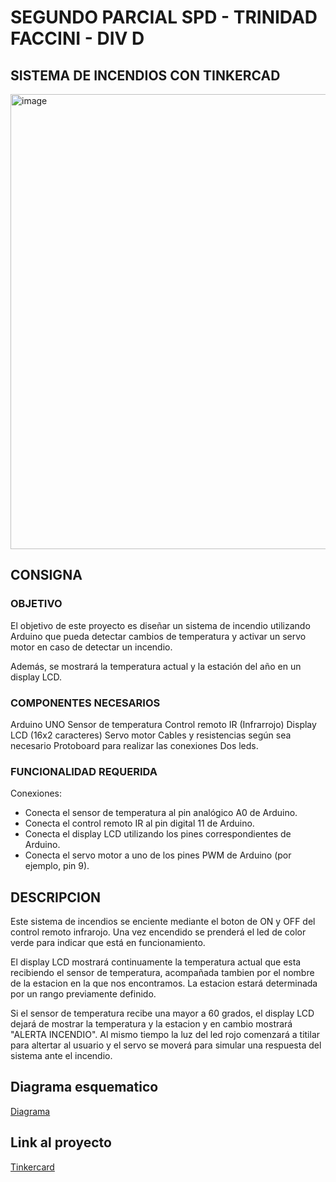# SEGUNDO PARCIAL SPD - TRINIDAD FACCINI - DIV D 

## SISTEMA DE INCENDIOS CON TINKERCAD

<img width="728" alt="image" src="https://github.com/trinifaccini/segundo_parcial_spd/assets/78211732/e9c067b3-25f2-4ad0-ab81-5856a6c54c6f">

## CONSIGNA

### OBJETIVO 

El objetivo de este proyecto es diseñar un sistema de incendio utilizando Arduino que pueda detectar cambios de temperatura y activar un servo motor en caso de detectar un incendio.

Además, se mostrará la temperatura actual y la estación del año en un display LCD.

### COMPONENTES NECESARIOS

Arduino UNO
Sensor de temperatura
Control remoto IR (Infrarrojo)
Display LCD (16x2 caracteres)
Servo motor
Cables y resistencias según sea necesario
Protoboard para realizar las conexiones
Dos leds.

### FUNCIONALIDAD REQUERIDA

Conexiones:

- Conecta el sensor de temperatura al pin analógico A0 de Arduino.
- Conecta el control remoto IR al pin digital 11 de Arduino.
- Conecta el display LCD utilizando los pines correspondientes de Arduino.
- Conecta el servo motor a uno de los pines PWM de Arduino (por ejemplo, pin 9).

## DESCRIPCION

Este sistema de incendios se enciente mediante el boton de ON y OFF del control remoto infrarojo.
Una vez encendido se prenderá el led de color verde para indicar que está en funcionamiento.

El display LCD mostrará continuamente la temperatura actual que esta recibiendo el sensor de temperatura, acompañada tambien por el nombre de la estacion en la que nos encontramos. 
La estacion estará determinada por un rango previamente definido. 

Si el sensor de temperatura recibe una mayor a 60 grados, el display LCD dejará de mostrar la temperatura y la estacion y en cambio mostrará "ALERTA INCENDIO". Al mismo tiempo la luz del led rojo comenzará a titilar para altertar al usuario y el servo se moverá para simular una respuesta del sistema ante el incendio. 

## Diagrama esquematico

[Diagrama](https://github.com/trinifaccini/segundo_parcial_spd/blob/master/2DO_PARCIAL.pdf)

## Link al proyecto
[Tinkercard](https://www.tinkercad.com/things/l4OVtfaXYId-2do-parcial/editel?sharecode=pA9d3ynYB5pWP86FNbq1-eeV0V3HCdgNy893OjeqSKo)
